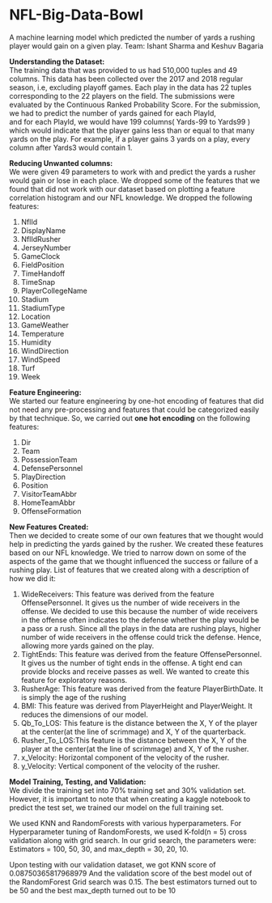 # NFL-Big-Data-Bowl
A machine learning model which predicted the number of yards a rushing player would gain on a given play. 
Team: Ishant Sharma and Keshuv Bagaria

__Understanding the Dataset:__\
 The training data that was provided to us had 510,000 tuples and 49 columns. 
 This data has been collected over the 2017 and 2018 regular season, i.e, excluding playoff games. 
 Each play in the data has 22 tuples corresponding to the 22 players on the field. 
 The submissions were evaluated by the Continuous Ranked Probability Score. 
 For the submission, we had to predict the number of yards gained for each PlayId,  
 and for each PlayId, we would have 199 columns( Yards-99 to Yards99 ) which would indicate that the player gains less than or equal to that many yards on the play. 
 For example, if a player gains 3 yards on a play, every column after Yards3 would contain 1. 
 
__Reducing Unwanted columns:__\
 We were given 49 parameters to work with and predict the yards a rusher would gain or lose in each place. We dropped some of the features that we found that did not work with our dataset based on plotting a feature correlation histogram and our NFL knowledge. 
We dropped the following features: 
  1. NflId 
  1. DisplayName
  1. NflIdRusher
  1. JerseyNumber
  1. GameClock
  1. FieldPosition
  1. TimeHandoff
  1. TimeSnap
  1. PlayerCollegeName
  1. Stadium
  1. StadiumType
  1. Location
  1. GameWeather
  1. Temperature
  1. Humidity
  1. WindDirection
  1. WindSpeed
  1. Turf
  1. Week
  
__Feature Engineering:__\
  We started our feature engineering by one-hot encoding of features that did not need any pre-processing and features that could be categorized easily by that technique. 
  So, we carried out __one hot encoding__ on the following features: 
  1. Dir
  1. Team
  1. PossessionTeam
  1. DefensePersonnel
  1. PlayDirection
  1. Position
  1. VisitorTeamAbbr
  1. HomeTeamAbbr
  1. OffenseFormation

__New Features Created:__\
  Then we decided to create some of our own features that we thought would help in predicting the yards gained by the rusher. We created these features based on our NFL knowledge. We tried to narrow down on some of the aspects of the game that we thought influenced the success or failure of a rushing play. List of features that we created along with a description of how we did it:
  1. WideReceivers: This feature was derived from the feature OffensePersonnel. It gives us the number of wide receivers in the offense. We decided to use this because the number of wide receivers in the offense often indicates to the defense whether the play would be a pass or a rush. Since all the plays in the data are rushing plays, higher number of wide receivers in the offense could trick the defense. Hence, allowing more yards gained on the play. 
  1. TightEnds: This feature was derived from the feature OffensePersonnel. It gives us the number of tight ends in the offense. A tight end can provide blocks and receive passes as well. We wanted to create this feature for exploratory reasons.
  1. RusherAge: This feature was derived from the feature PlayerBirthDate. It is simply the age of the rushing
  1. BMI: This feature was derived from PlayerHeight and PlayerWeight. It reduces the dimensions of our model. 
  1. Qb_To_LOS: This feature is the distance between the X, Y of the player at the center(at the line of scrimmage) and X, Y of the quarterback.
  1. Rusher_To_LOS:This feature is the distance between the X, Y of the player at the center(at the line of scrimmage) and X, Y of the rusher.
  1. x_Velocity: Horizontal component of the velocity of the rusher.
  1. y_Velocity: Vertical component of the velocity of the rusher.
  

__Model Training, Testing, and Validation:__\
We divide the training set into 70% training set and 30% validation set. However, it is important to note that when creating a kaggle notebook to predict the test set, we trained our model on the full training set. 

We used KNN and RandomForests with various hyperparameters. For Hyperparameter tuning of RandomForests, we used K-fold(n = 5) cross validation along with grid search. In our grid search, the parameters were: Estimators = 100, 50, 30, and max_depth = 30, 20, 10. 

Upon testing with our validation dataset, we got KNN score of 0.08750365817968979
And the validation score of the best model out of the RandomForest Grid search was 0.15. The best estimators turned out to be 50 and the best max_depth turned out to be 10 

  

